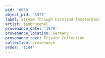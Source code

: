 ```yaml
---
pid: '6038'
object_pid: '3573'
label: Stream Through Farmland (Amsterdam)
artist: janbrueghel
provenance_date: '1979'
provenance_location: Germany
provenance_text: Private Collection
collection: provenance
order: '1184'
---
```

